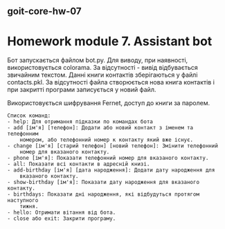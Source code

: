 ## goit-core-hw-07
# Homework module 7. Assistant bot

Бот запускається файлом bot.py. Для виводу, при наявності, використовується
colorama. За відсутності - вивід відбувається звичайним текстом. Данні
книги контактів зберігаються у файлі contacts.pkl. За відсутності файла 
створюється нова книга контактів і при закритті програми записується у новий
файл. 

Використовується шифрування Fernet, доступ до книги за паролем.

    Список команд:
    - help: Для отримання підказки по командах бота
    - add [ім'я] [телефон]: Додати або новий контакт з іменем та телефонним 
        номером, або телефонний номер к контакту який вже існує.
    - change [ім'я] [старий телефон] [новий телефон]: Змінити телефонний 
        номер для вказаного контакту.
    - phone [ім'я]: Показати телефонний номер для вказаного контакту.
    - all: Показати всі контакти в адресній книзі.
    - add-birthday [ім'я] [дата народження]: Додати дату народження для 
        вказаного контакту.
    - show-birthday [ім'я]: Показати дату народження для вказаного контакту.
    - birthdays: Показати дні народження, які відбудуться протягом наступного 
        тижня.
    - hello: Отримати вітання від бота.
    - close або exit: Закрити програму.
    
